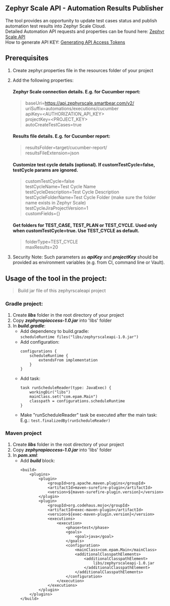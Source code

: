 ## Zephyr Scale API - Automation Results Publisher
The tool provides an opportunity to update test cases status and publish automation test results into Zephyr Scale Cloud.  
Detailed Automation API requests and properties can be found here: [Zephyr Scale API](https://support.smartbear.com/zephyr-scale-cloud/api-docs/#tag/Automations)  
How to generate API KEY: [Generating API Access Tokens](https://support.smartbear.com/zephyr-scale-cloud/docs/rest-api/generating-api-access-tokens.html)  

## Prerequisites
1. Create zephyr.properties file in the resources folder of your project<br/>
2. Add the following properties:
    #### Zephyr Scale connection details. E.g. for Cucumber report:
   >baseUri=https://api.zephyrscale.smartbear.com/v2/  
    uriSuffix=automations/executions/cucumber  
    apiKey=<AUTHORIZATION_API_KEY>  
    projectKey=<PROJECT_KEY>  
    autoCreateTestCases=true
    
    #### Results file details. E.g. for Cucumber report:
   >resultsFolder=target/cucumber-report/  
    resultsFileExtension=json
    
    #### Customize test cycle details (optional). If customTestCycle=false, testCycle params are ignored. 
   >customTestCycle=false  
    testCycleName=Test Cycle Name  
    testCycleDescription=Test Cycle Description  
    testCycleFolderName=Test Cycle Folder (make sure the folder name exists in Zephyr Scale)  
    testCycleJiraProjectVersion=1  
    customFields={}
   
    #### Get folders for TEST_CASE, TEST_PLAN or TEST_CYCLE. Used only when customTestCycle=true. Use TEST_CYCLE as default.
   >folderType=TEST_CYCLE  
    maxResults=20
3. Security Note: Such parameters as ***apiKey*** and ***projectKey*** should be provided as environment variables (e.g. from CI, command line or Vault).

## Usage of the tool in the project:
> Build jar file of this zephyrscaleapi project

### Gradle project:
1. Create ***libs*** folder in the root directory of your project
2. Copy ***zephyrapiaccess-1.0.jar*** into 'libs' folder
3. In ***build.gradle***:
   - Add dependency to build.gradle:  
      ``` scheduleRuntime files("libs/zephyrscaleapi-1.0.jar") ```
   - Add configuration:  
      ```
      configurations {
          scheduleRuntime {
              extendsFrom implementation
          }
      }
     ```
   - Add task:  
      ```
      task runScheduleReader(type: JavaExec) {  
          workingDir("libs")  
          mainClass.set("com.epam.Main")   
          classpath = configurations.scheduleRuntime  
      }
     ```
   - Make "runScheduleReader" task be executed after the main task:  
    E.g.:
     ``` test.finalizedBy(runScheduleReader) ```

### Maven project
1. Create ***libs*** folder in the root directory of your project  
2. Copy ***zephyrapiaccess-1.0.jar*** into 'libs' folder  
3. In ***pom.xml***:
   - Add ***build*** block:  
      ```
      <build>
          <plugins>
              <plugin>
                  <groupId>org.apache.maven.plugins</groupId>
                  <artifactId>maven-surefire-plugin</artifactId>
                  <version>${maven-surefire-plugin.version}</version>
              </plugin>
              <plugin>
                  <groupId>org.codehaus.mojo</groupId>
                  <artifactId>exec-maven-plugin</artifactId>
                  <version>${exec-maven-plugin.version}</version>
                  <executions>
                      <execution>
                          <phase>test</phase>
                          <goals>
                              <goal>java</goal>
                          </goals>
                          <configuration>
                              <mainClass>com.epam.Main</mainClass>
                              <additionalClasspathElements>
                                  <additionalClasspathElement>
                                      libs/zephyrscaleapi-1.0.jar
                                  </additionalClasspathElement>
                              </additionalClasspathElements>
                          </configuration>
                      </execution>
                  </executions>
              </plugin>
          </plugins>
      </build>
      ```
